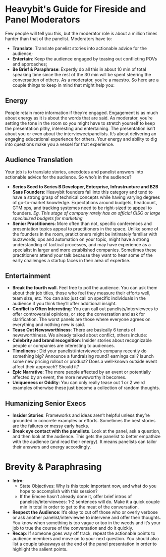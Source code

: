 # Heavybit's Guide for Fireside and Panel Moderators
Few people will tell you this, but the moderator role is about a million times harder than that of the panelist. Moderators have to:
* **Translate**: Translate panelist stories into actionable advice for the audience; 
* **Entertain**: Keep the audience engaged by teasing out conflicting POVs and approaches; 
* **Be Brief & Paraphrase**: Expertly do all this in about 10 min of total speaking time since the rest of the 30 min will be spent steering the conversation of others. 
As a moderator, you’re a maestro. So here are a couple things to keep in mind that might help you: 

## Energy
People retain more information if they’re engaged. Engagement is as much about energy as it is about the words that are said. As moderator, you’re setting the tone in the room so you might have to stretch yourself to keep the presentation pithy, interesting and entertaining. The presentation isn’t about you or even about the interviewee/panelists. It’s about delivering an engaging educational experience for others. Your energy and ability to dig into questions make you a vessel for that experience. 

## Audience Translation
Your job is to translate stories, anecdotes and panelist answers into actionable advice for the audience. So who’s in the audience?
* **Series Seed to Series B Developer, Enterprise, Infrastructure and B2B Saas Founders**: Heavybit founders fall into this category and tend to have a strong grasp of technical concepts while having varying degrees of go-to-market knowledge. Expectations around budgets, headcount, GTM ops, and tracking systemes need to be right-sized to appeal to founders. *Eg. This stage of company rarely has an official CISO or large specialized budgets for marketing*
* **Senior Practitioners**: More often than not, specific conferences and presentation topics appeal to practitioners in the space. Unlike some of the founders in the room, pratictioners might be intimately familiar with buzzwords, ops and automation on your topic, might have a strong understanding of tactical processes, and may have experience as a specialist in larger and more established companies. Sometimes these practitioners attend your talk because they want to hear some of the early challenges a startup faces in their area of expertise. 

## Entertainment
* **Break the fourth wall.** Feel free to poll the audience. You can ask them about their job titles, those who feel they measure their efforts well, team size, etc. You can also just call on specific individuals in the audience if you think they’ll offer additional insight. 
* **Conflict is Often Interesting**: You can call out panelists/interviewees to offer controversial opinions, or stop the conversation and ask for clarification. The worst panels are those where everyone agrees on everything and nothing new is said. 
* **Tease Out Newsworthiness**: There are basically 6 tenets of newsworthiness. We already talked about conflict, others include: 
* **Celebrity and brand recognition**: Insider stories about recognizable people or companies are interesting to audiences. 
* **Timeliness** : Did your panelist/interviewee’s company recently do something big? Announce a fundraising round? earnings call? launch some new pricing rollout or product? Does a well-known outside event affect their approach? Should it?
* **Epic Narrative**: The more people affected by an event or potentially affected by an event, the more newsworthy it becomes. 
* **Uniqueness or Oddity**: You can only really tease out 1 or 2 weird examples otherwise these just become a collection of random thoughts.

## Humanizing Senior Execs
* **Insider Stories**: Frameworks and ideas aren’t helpful unless they’re grounded in concrete examples or efforts. Sometimes the best stories are the failures or messy early hacks.
* **Break eye contact with the panelists**. Look at the panel, ask a question, and then look at the audience. This gets the panelist to better empathize with the audience (and read their energy). It means panelists can tailor their answers and energy accordingly. 

# Brevity & Paraphrasing
* **Intro**: 
  * State Objectives: Why is this topic important now, and what do you hope to accomplish with this session?
  * If the Emcee hasn’t already done it, offer brief intros of panelists/interviewees: 1-2 sentences will do. Make it a quick couple min in total in order to get to the meat of the conversation. 
* **Respect the Audience**: It’s okay to cut off those who or overly verbose or ask another panelist/interviewee to intervene and offer their thoughts. You know when something is too vague or too in the weeds and it’s your job to true the course of the conversation and do it quickly. 
* **Recap**: If someone goes way off track, repeat the actionable points to audience members and move on to your next question. You should also list a couple takeaways at the end of the panel presentation in order to highlight the salient points. 
